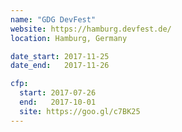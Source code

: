 ```yaml
---
name: "GDG DevFest"
website: https://hamburg.devfest.de/
location: Hamburg, Germany

date_start: 2017-11-25
date_end:   2017-11-26

cfp:
  start: 2017-07-26
  end:   2017-10-01
  site: https://goo.gl/c7BK25
---
```

